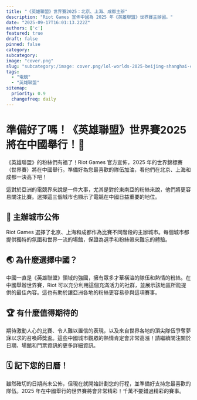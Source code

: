 ```yaml
---
title: "《英雄聯盟》世界賽2025：北京、上海、成都主辦"
description: "Riot Games 宣佈中國為 2025 年《英雄聯盟》世界賽主辦國。"
date: "2025-09-17T16:01:13.222Z"
authors: ['c']
featured: true
draft: false
pinned: false
category:
subcategory:
image: "cover.png"
slug: "subcategory:/image: cover.png/lol-worlds-2025-beijing-shanghai-chengdu-host"
tags:
  - "電競"
  - "英雄聯盟"
sitemap:
  priority: 0.9
  changefreq: daily
---
```

# 準備好了嗎！《英雄聯盟》世界賽2025 將在中國舉行！🎉

《英雄聯盟》的粉絲們有福了！Riot Games 官方宣佈，2025 年的世界錦標賽（世界賽）將在中國舉行。準備好為您最喜歡的隊伍加油，看他們在北京、上海和成都一決高下吧！

這對於亞洲的電競界來說是一件大事，尤其是對於東南亞的粉絲來說，他們將更容易關注比賽。選擇這三個城市也顯示了電競在中國日益重要的地位。

## 📍 主辦城市公佈

Riot Games 選擇了北京、上海和成都作為比賽不同階段的主辦城市。每個城市都提供獨特的氛圍和世界一流的場館，保證為選手和粉絲帶來難忘的體驗。

## 🌏 為什麼選擇中國？

中國一直是《英雄聯盟》領域的強國，擁有眾多才華橫溢的隊伍和熱情的粉絲。在中國舉辦世界賽，Riot 可以充分利用這個充滿活力的社群，並展示該地區所能提供的最佳內容。這也有助於讓亞洲各地的粉絲更容易參與這項賽事。

## 🏆 有什麼值得期待的

期待激動人心的比賽、令人難以置信的表現，以及來自世界各地的頂尖隊伍爭奪夢寐以求的召喚師獎盃。這些中國城市觀眾的熱情肯定會非常高漲！請繼續關注關於日期、場館和門票資訊的更多詳細資訊。

## 🗓️ 記下您的日曆！

雖然確切的日期尚未公佈，但現在就開始計劃您的行程，並準備好支持您最喜歡的隊伍。2025 年在中國舉行的世界賽將會非常精彩！千萬不要錯過精彩的賽事。